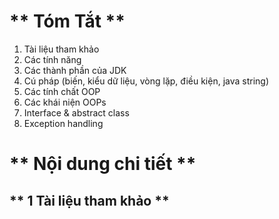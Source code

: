# ** Tóm Tắt **

1. Tài liệu tham khảo
2. Các tính năng
3. Các thành phần của JDK
4. Cú pháp (biến, kiểu dữ liệu, vòng lặp, điều kiện, java string)
5. Các tính chất OOP
6. Các khái niện OOPs
7. Interface & abstract class
8. Exception handling

# ** Nội dung chi tiết **
## ** 1 Tài liệu tham khảo **
